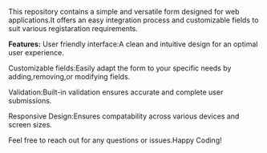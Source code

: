 This repository contains a simple and versatile  form designed for web applications.It offers an easy integration process and customizable fields to suit various registaration requirements.

**Features:**
User friendly interface:A clean and intuitive design for an optimal user experience.

Customizable fields:Easily adapt the form to your specific needs by adding,removing,or modifying fields.

Validation:Built-in validation ensures accurate and complete user submissions.

Responsive Design:Ensures compatability across various devices and screen sizes.

Feel free to reach out for any questions or issues.Happy Coding!
